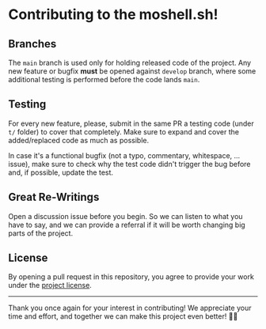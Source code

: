 # Contributing to the **moshell.sh**!

## Branches

The `main` branch is used only for holding released code of the project. Any
new feature or bugfix **must** be opened against `develop` branch, where some
additional testing is performed before the code lands `main`.

## Testing

For every new feature, please, submit in the same PR a testing code (under
`t/` folder) to cover that completely. Make sure to expand and cover the
added/replaced code as much as possible.

In case it's a functional bugfix (not a typo, commentary, whitespace, ...
issue), make sure to check why the test code didn't trigger the bug before
and, if possible, update the test.

## Great Re-Writings

Open a discussion issue before you begin. So we can listen to what you have to
say, and we can provide a referral if it will be worth changing big parts of
the project.

## License

By opening a pull request in this repository, you agree to provide your work
under the [project license](../LICENSE.md).

---

Thank you once again for your interest in contributing! We appreciate your time 
and effort, and together we can make this project even better! 🚀🌟

